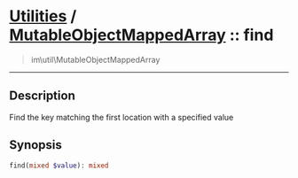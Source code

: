 # [Utilities](util.md) / [MutableObjectMappedArray](util-MutableObjectMappedArray.md) :: find
 > im\util\MutableObjectMappedArray
____

## Description
Find the key matching the first location with a specified value

## Synopsis
```php
find(mixed $value): mixed
```
